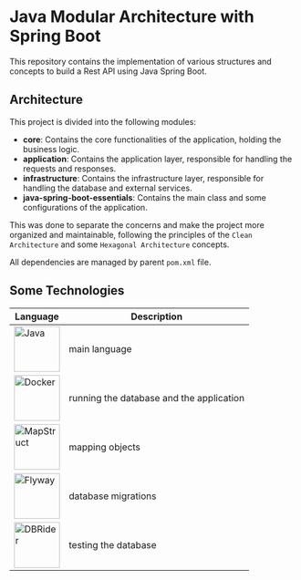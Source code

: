 # Java Modular Architecture with Spring Boot

This repository contains the implementation of various structures and concepts to build a Rest API
using Java Spring Boot.

## Architecture

This project is divided into the following modules:

- **core**: Contains the core functionalities of the application, holding the business logic.
- **application**: Contains the application layer, responsible for handling the requests and
  responses.
- **infrastructure**: Contains the infrastructure layer, responsible for handling the database and
  external services.
- **java-spring-boot-essentials**: Contains the main class and some configurations of the
  application.

This was done to separate the concerns and make the project more organized and maintainable,
following the principles of the ``Clean Architecture`` and some ``Hexagonal Architecture`` concepts.

All dependencies are managed by parent `pom.xml` file.

## Some Technologies

| Language                                                                                                                                  | Description                              |
|-------------------------------------------------------------------------------------------------------------------------------------------|------------------------------------------|
| <img src="https://img.shields.io/badge/Java-ED8B00?style=for-the-badge&logo=openjdk&logoColor=white" alt="Java" width="80" />             | main language                            |
| <img src="https://img.shields.io/badge/Docker-2496ED?style=for-the-badge&logo=docker&logoColor=white" alt="Docker" width="80" />          | running the database and the application |
| <img src="https://img.shields.io/badge/MapStruct-007CAB?style=for-the-badge&logo=mapstruct&logoColor=white" alt="MapStruct" width="80" /> | mapping objects                          |
| <img src="https://img.shields.io/badge/Flyway-525252?style=for-the-badge&logo=flyway&logoColor=white" alt="Flyway" width="80" />          | database migrations                      |
| <img src="https://img.shields.io/badge/DBRider-525252?style=for-the-badge&logo=java&logoColor=white" alt="DBRider" width="80" />          | testing the database                     |
